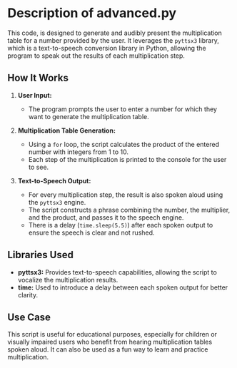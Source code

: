 # Description of advanced.py

This code, is designed to generate and audibly present the multiplication table for a number provided by the user. It leverages the `pyttsx3` library, which is a text-to-speech conversion library in Python, allowing the program to speak out the results of each multiplication step.

## How It Works

1. **User Input:**
   - The program prompts the user to enter a number for which they want to generate the multiplication table.

2. **Multiplication Table Generation:**
   - Using a `for` loop, the script calculates the product of the entered number with integers from 1 to 10.
   - Each step of the multiplication is printed to the console for the user to see.

3. **Text-to-Speech Output:**
   - For every multiplication step, the result is also spoken aloud using the `pyttsx3` engine.
   - The script constructs a phrase combining the number, the multiplier, and the product, and passes it to the speech engine.
   - There is a delay (`time.sleep(5.5)`) after each spoken output to ensure the speech is clear and not rushed.

## Libraries Used

- **pyttsx3:** Provides text-to-speech capabilities, allowing the script to vocalize the multiplication results.
- **time:** Used to introduce a delay between each spoken output for better clarity.

## Use Case

This script is useful for educational purposes, especially for children or visually impaired users who benefit from hearing multiplication tables spoken aloud. It can also be used as a fun way to learn and practice multiplication.

